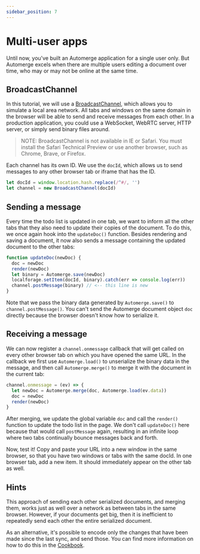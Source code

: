 ```yaml
---
sidebar_position: 7
---
```

# Multi-user apps

Until now, you've built an Automerge application for a single user only. But Automerge excels when there are multiple users editing a document over time, who may or may not be online at the same time.

## BroadcastChannel

In this tutorial, we will use a [BroadcastChannel](https://developer.mozilla.org/en-US/docs/Web/API/BroadcastChannel), which allows you to simulate a local area network. All tabs and windows on the same domain in the browser will be able to send and receive messages from each other. In a production application, you could use a WebSocket, WebRTC server, HTTP server, or simply send binary files around. 

> NOTE: BroadcastChannel is not available in IE or Safari. You must install the Safari Technical Preview or use another browser, such as Chrome, Brave, or Firefox.

Each channel has its own ID. We use the `docId`, which allows us to send messages to any other browser tab or iframe that has the ID.

```js
let docId = window.location.hash.replace(/^#/, '')
let channel = new BroadcastChannel(docId)
```

## Sending a message

Every time the todo list is updated in one tab, we want to inform all the other tabs that they also need to update their copies of the document. To do this, we once again hook into the `updateDoc()` function. Besides rendering and saving a document, it now also sends a message containing the updated document to the other tabs:

```js
function updateDoc(newDoc) {
  doc = newDoc
  render(newDoc)
  let binary = Automerge.save(newDoc)
  localforage.setItem(docId, binary).catch(err => console.log(err))
  channel.postMessage(binary) // <-- this line is new
}
```

Note that we pass the binary data generated by `Automerge.save()` to `channel.postMessage()`. You can't send the Automerge document object `doc` directly because the browser doesn't know how to serialize it.

## Receiving a message

We can now register a `channel.onmessage` callback that will get called on every other browser tab on which you have opened the same URL. In the callback we first use `Automerge.load()` to unserialize the binary data in the message, and then call `Automerge.merge()` to merge it with the document in the current tab:

```js
channel.onmessage = (ev) => {
  let newDoc = Automerge.merge(doc, Automerge.load(ev.data))
  doc = newDoc
  render(newDoc)
}
```

After merging, we update the global variable `doc` and call the `render()` function to update the todo list in the page. We don't call `updateDoc()` here because that would call `postMessage` again, resulting in an infinite loop where two tabs continually bounce messages back and forth.

Now, test it! Copy and paste your URL into a new window in the same browser, so that you have two windows or tabs with the same docId. In one browser tab, add a new item. It should immediately appear on the other tab as well.

## Hints

This approach of sending each other serialized documents, and merging them, works just as well over a network as between tabs in the same browser. However, if your documents get big, then it is inefficient to repeatedly send each other the entire serialized document.

As an alternative, it's possible to encode only the changes that have been made since the last sync, and send those. You can find more information on how to do this in the [Cookbook](/docs/cookbook/real-time).
